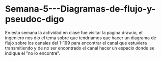 # Semana-5---Diagramas-de-flujo-y-pseudoc-digo
En esta semana la actividad en clase fue visitar la pagina draw.io, el ingeniero nos dio el tema sobre que tendriamos que hacer un diagrama de flujo sobre los canales del 1-199 para encontrar el canal que estuviera transmitiendo y de no ser encontrado el canal hacer un espacio donde se indique el "no lo encontre".
